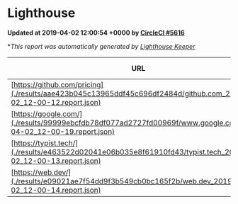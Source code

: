 
# Lighthouse

**Updated at 2019-04-02 12:00:54 +0000 by [CircleCI #5616](https://circleci.com/gh/ItinerisLtd/lighthouse-keeper-example/5616)**

**This report was automatically generated by [Lighthouse Keeper](https://github.com/itinerisltd/lighthouse-keeper)*

| URL | Performance | Accessibility | Best Practices | SEO | PWA | Updated At |
| --- | --- | --- | --- | --- | --- | --- |
| [https://github.com/pricing](./results/aae423b045c13965ddf45c696df2484d/github.com_2019-04-02_12-00-12.report.json) | 0.88 | 0.89 | 0.93 | 0.9 | 0.58 | 2019-04-02T12:00:12.111Z |
| [https://google.com/](./results/99999ebcfdb78df077ad2727fd00969f/www.google.com_2019-04-02_12-00-19.report.json) | 0.95 | 0.71 | 0.93 | 0.82 | 0.58 | 2019-04-02T12:00:19.966Z |
| [https://typist.tech/](./results/e463522d02041e06b035e8f61910fd43/typist.tech_2019-04-02_12-00-13.report.json) | 1 |  |  |  |  | 2019-04-02T12:00:13.620Z |
| [https://web.dev/](./results/e09021ae7f54dd9f3b549cb0bc165f2b/web.dev_2019-04-02_12-00-14.report.json) | 0.97 | 0.93 | 1 | 0.96 | 1 | 2019-04-02T12:00:14.613Z |
